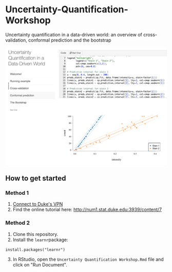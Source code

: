 # Uncertainty-Quantification-Workshop
Uncertainty quantification in a data-driven world: an overview of cross-validation, conformal prediction and the bootstrap


<a href="#"><img align="center" src="screenshot.png" width=600></a>

## How to get started

### Method 1

1. [Connect to Duke's VPN](https://oit.duke.edu/what-we-do/services/vpn#:~:text=You%20can%20connect%20to%20Duke's,software%20program%20onto%20your%20computer.&text=Or%20you%20can%20visit%20https,VPN%20software%20onto%20your%20computer.)
2. Find the online tutorial here: http://num1.stat.duke.edu:3939/content/7

### Method 2

1. Clone this repository.
2. Install the `learnr`package:
```
install.packages("learnr")
```
3. In RStudio, open the `Uncertainty Quantification Workshop.Rmd` file and click on "Run Document".
